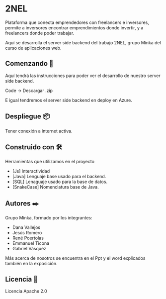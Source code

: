 # 2NEL

Plataforma que conecta emprendedores con freelancers e inversores, permite a inversores encontrar emprendimientos donde invertir, y a freelancers donde poder trabajar.

Aquí se desarrolla el server side backend del trabajo 2NEL, grupo Minka del curso de aplicaciones web.

## Comenzando 🚀

Aquí tendrá las instrucciones para poder ver el desarrollo de nuestro server side backend.

Code -> Descargar .zip

E igual tendremos el server side backend en deploy en Azure.

## Despliegue 📦

Tener conexión a internet activa.

## Construido con 🛠️

Herramientas que utilizamos en el proyecto

* [Js] Interactividad
* [Java] Lenguaje base usado para el backend.
* [SQL] Lenaguaje usado para la base de datos.
* [SnakeCase] Nomenclatura base de Java.

## Autores ✒️

Grupo Minka, formado por los integrantes:

- Dana Vallejos
- Jesús Romero
- René Poertolas
- Emmanuel Ticona
- Gabriel Vásquez

Más acerca de nosotros se encuentra en el Ppt y el word explicados también en la exposición.

## Licencia 📄

Licencia Apache 2.0
